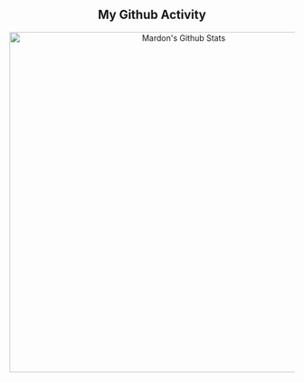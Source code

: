 
<h2 align="center"> My Github Activity </h2>

<p align='center'>
  <img align="center" width="600" src="https://github-readme-stats.vercel.app/api?username=mardontursunov&include_all_commits=true&count_private=true&show_icons=true&line_height=20&title_color=7A7ADB&icon_color=2234AE&text_color=D3D3D3&bg_color=0,000000,130F40" alt="Mardon's Github Stats">
</p>

